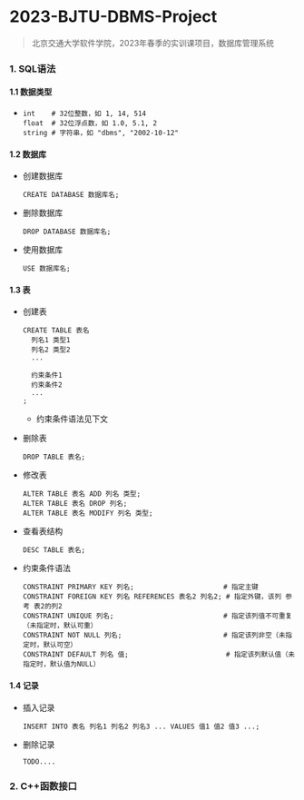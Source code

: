 # 2023-BJTU-DBMS-Project
> 北京交通大学软件学院，2023年春季的实训课项目，数据库管理系统

### 1. SQL语法

#### 1.1 数据类型

* ```mysql
  int    # 32位整数，如 1, 14, 514
  float  # 32位浮点数，如 1.0, 5.1, 2
  string # 字符串，如 "dbms", "2002-10-12"
  ```

#### 1.2 数据库

* 创建数据库

  ```mysql
  CREATE DATABASE 数据库名;
  ```

* 删除数据库

  ```mysql
  DROP DATABASE 数据库名;
  ```

* 使用数据库

  ```mysql
  USE 数据库名;
  ```

#### 1.3 表

* 创建表

  ```mysql
  CREATE TABLE 表名
    列名1 类型1
    列名2 类型2
    ...
    
    约束条件1
    约束条件2
    ...
  ;
  ```

  * 约束条件语法见下文

* 删除表

  ```mysql
  DROP TABLE 表名;
  ```

* 修改表

  ```mysql
  ALTER TABLE 表名 ADD 列名 类型;
  ALTER TABLE 表名 DROP 列名;
  ALTER TABLE 表名 MODIFY 列名 类型;
  ```

* 查看表结构

  ```mysql
  DESC TABLE 表名;
  ```

* 约束条件语法

  ```mysql
  CONSTRAINT PRIMARY KEY 列名;                      # 指定主键
  CONSTRAINT FOREIGN KEY 列名 REFERENCES 表名2 列名2; # 指定外键，该列 参考 表2的列2
  CONSTRAINT UNIQUE 列名;                           # 指定该列值不可重复（未指定时，默认可重）
  CONSTRAINT NOT NULL 列名;                         # 指定该列非空（未指定时，默认可空）
  CONSTRAINT DEFAULT 列名 值;                        # 指定该列默认值（未指定时，默认值为NULL）
  ```

#### 1.4 记录

* 插入记录

  ```mysql
  INSERT INTO 表名 列名1 列名2 列名3 ... VALUES 值1 值2 值3 ...;
  ```

* 删除记录

  ```mysql
  TODO....
  ```

### 2. C++函数接口

​		

